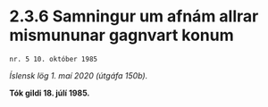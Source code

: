 # 2.3.6 Samningur um afnám allrar mismununar gagnvart konum

`nr. 5 10. október 1985`

_Íslensk lög 1. maí 2020 (útgáfa 150b)._

**Tók gildi 18. júlí 1985.**

